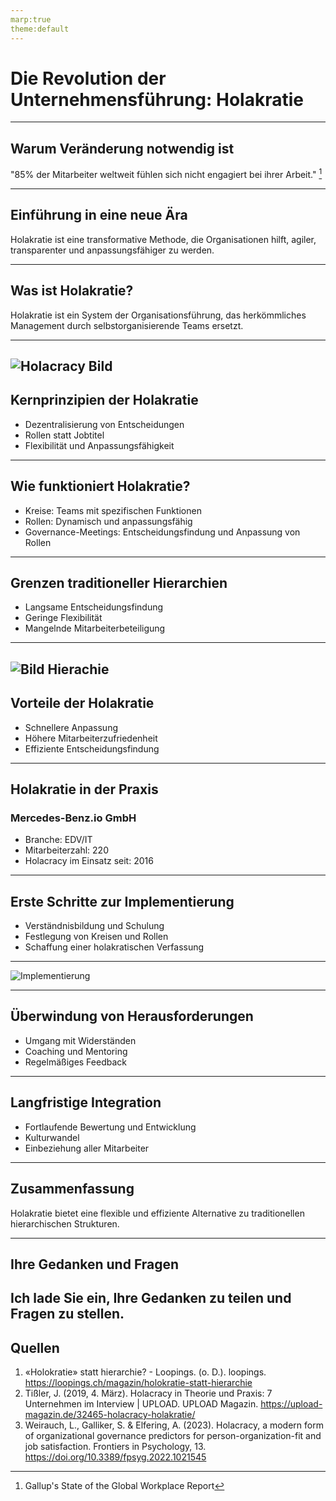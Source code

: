 ```yaml
---
marp:true
theme:default
---
```


# Die Revolution der Unternehmensführung: Holakratie

---

## Warum Veränderung notwendig ist

"85% der Mitarbeiter weltweit fühlen sich nicht engagiert bei ihrer Arbeit." [^1]
[^1]: Gallup's State of the Global Workplace Report

---

## Einführung in eine neue Ära

Holakratie ist eine transformative Methode, die Organisationen hilft, agiler, transparenter und anpassungsfähiger zu werden.

---

## Was ist Holakratie?

Holakratie ist ein System der Organisationsführung, das herkömmliches Management durch selbstorganisierende Teams ersetzt.

---

## ![Holacracy Bild](Holakratie.png)

## Kernprinzipien der Holakratie

- Dezentralisierung von Entscheidungen
- Rollen statt Jobtitel
- Flexibilität und Anpassungsfähigkeit

---

## Wie funktioniert Holakratie?

- Kreise: Teams mit spezifischen Funktionen
- Rollen: Dynamisch und anpassungsfähig
- Governance-Meetings: Entscheidungsfindung und Anpassung von Rollen

---

## Grenzen traditioneller Hierarchien

- Langsame Entscheidungsfindung
- Geringe Flexibilität
- Mangelnde Mitarbeiterbeteiligung

---

## ![Bild Hierachie](Hierachy.png)

## Vorteile der Holakratie

- Schnellere Anpassung
- Höhere Mitarbeiterzufriedenheit
- Effiziente Entscheidungsfindung

---

## Holakratie in der Praxis

### Mercedes-Benz.io GmbH

- Branche: EDV/IT
- Mitarbeiterzahl: 220
- Holacracy im Einsatz seit: 2016

---

## Erste Schritte zur Implementierung

- Verständnisbildung und Schulung
- Festlegung von Kreisen und Rollen
- Schaffung einer holakratischen Verfassung

---

![Implementierung](Implementierung.png)

---

## Überwindung von Herausforderungen

- Umgang mit Widerständen
- Coaching und Mentoring
- Regelmäßiges Feedback

---

## Langfristige Integration

- Fortlaufende Bewertung und Entwicklung
- Kulturwandel
- Einbeziehung aller Mitarbeiter

---

## Zusammenfassung

Holakratie bietet eine flexible und effiziente Alternative zu traditionellen hierarchischen Strukturen.

---

## Ihre Gedanken und Fragen

## Ich lade Sie ein, Ihre Gedanken zu teilen und Fragen zu stellen.

## Quellen

1. «Holokratie» statt hierarchie? - Loopings. (o. D.). loopings. https://loopings.ch/magazin/holokratie-statt-hierarchie
2. Tißler, J. (2019, 4. März). Holacracy in Theorie und Praxis: 7 Unternehmen im Interview | UPLOAD. UPLOAD Magazin. https://upload-magazin.de/32465-holacracy-holakratie/
3. Weirauch, L., Galliker, S. & Elfering, A. (2023). Holacracy, a modern form of organizational governance predictors for person-organization-fit and job satisfaction. Frontiers in Psychology, 13. https://doi.org/10.3389/fpsyg.2022.1021545

